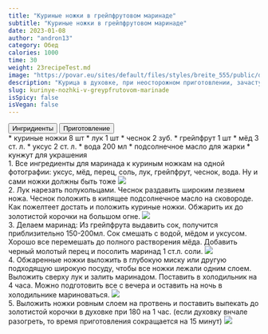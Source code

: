 ```yaml
---
title: "Куриные ножки в грейпфрутовом маринаде"
subtitle: "Куриные ножки в грейпфрутовом маринаде"
date: 2023-01-08
author: "andron13"
category: Обед
calories: 1000
time: 30
weight: 23recipeTest.md
image: "https://povar.eu/sites/default/files/styles/breite_555/public/dsc_0286.jpg?itok=l5elrCl4"
description: "Курица в духовке, при неосторожном приготовлении, зачастую высыхает. А сухую курицу есть можно, но не нужно. Один из способов не допустить высыхание - маринад. Данный рецепт маринада на луке и грейпфруте не только помогает мясу оставаться сочным, но и добавляет интересный вкусовой оттенок."
slug: kurinye-nozhki-v-greypfrutovom-marinade
isSpicy: false
isVegan: false
---
```


<div class="recipe-buttons">
  <button class="inline-block text-red-800 active" id="ingridients_btn">Ингридиенты</button>
  <button class="inline-block" id="directions_btn">Приготовление</button>
</div>

<div id="ingridients" className="">
* <span class="checkmark"></span> куриные ножки 8 шт
* <span class="checkmark"></span> лук 1 шт
* <span class="checkmark"></span> чеснок 2 зуб.
* <span class="checkmark"></span> грейпфрут 1 шт
* <span class="checkmark"></span> мёд 3 ст. л.
* <span class="checkmark"></span> уксус 2 ст. л.
* <span class="checkmark"></span> вода 200 мл
* <span class="checkmark"></span> подсолнечное масло для жарки
* <span class="checkmark"></span> кунжут для украшения

</div>

<div id="directions" className="hidden">
<div><span className="text-accent-600">1.</span>  Все ингредиенты для маринада к куриным ножкам на одной фотографии: уксус, мёд, перец, соль, лук, грейпфрут, чеснок, вода. Ну и сами ножки должны быть тоже
<img src="https://povar.eu/sites/default/files/styles/breite_555/public/dsc_0231.jpg?itok=7iw72aA5"/></div>
<div><span className="text-accent-600">2.</span> Лук нарезать полукольцами. Чеснок раздавить широким лезвием ножа.
Чеснок положить в кипящее подсолнечное масло на сковороде. Как пожелтеет достать и положить куриные ножки. Обжарить их до золотистой корочки на большом огне.
<img src="https://povar.eu/sites/default/files/styles/breite_555/public/dsc_0222.jpg?itok=tuQcu6Og"/></div>
<div><span className="text-accent-600">3.</span> Делаем маринад:
Из грейпфрута выдавить сок, получится приблизительно 150-200мл.
Сок смешать с водой, мёдом и уксусом. Хорошо все перемешать до полного растворения мёда.
Добавить черный молотый перец и посолить маринад 1 ст.л. соли.
<img src="https://povar.eu/sites/default/files/styles/breite_555/public/dsc_0239.jpg?itok=JDE-7jAD"/></div>
<div><span className="text-accent-600">4.</span> Обжаренные ножки выложить в глубокую миску или другую подходящую широкую посуду, чтобы все ножки лежали одним слоем.
Выложить сверху лук и залить маринадом.
Поставить в холодильник на 4 часа. Можно подготовить все с вечера и оставить на ночь в холодильнике мариноваться.
<img src="https://povar.eu/sites/default/files/styles/breite_555/public/dsc_0260.jpg?itok=oH7XhrPS"/></div>
<div><span className="text-accent-600">5.</span> Выложить ножки ровным слоем на протвень и поставить выпекать до золотистой корочки в духовке при 180 на 1 час. (если духовку внчале разогреть, то время приготовления сокращается на 15 минут)
<img src="https://povar.eu/sites/default/files/styles/breite_555/public/dsc_0265.jpg?itok=6sN1ImfY"/></div>
</div>
